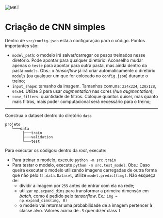 ![MKT](https://img.shields.io/badge/language-Python-orange.svg)

# Criação de CNN simples

Dentro de `src/config.json` está a configuração para o código. Pontos importantes são:

- `model_path`: o modelo irá salvar/carregar os pesos treinados nesse diretório.
Pode apontar para qualquer diretório. Aconselho mudar apenas o `teste` para
apontar para outra pasta, mas ainda dentro da pasta `models`. Obs.: o _tensorflow_
já irá criar automaticamente o diretório `models` (ou qualquer um que for colocado
no `config.json`) durante o treino;
- `input_shape`: tamanho da imagem. Tamanhos comuns: `224x224`, `128x128`, `64x64`. 
Utilize 3 para usar _augmentation_ nas cores (_hue augmentation_); 
- `conv_filters`: quantidade de filtros. Coloque quantos quiser, mas quanto mais filtros,
mais poder computacional será necessário para o treino;

---

Construa o dataset dentro do diretório `data`

```
projeto
   └───data
        ├───train
        ├───validation
        └───test
```

Para executar os códigos: dentro da _root_, execute:

- Para treinar o modelo, execute `python -m src.train`
- Para testar o modelo, execute `python -m src.test_model`. Obs.: Caso queira
executar o modelo utilizando imagens carregadas de outra forma que não pelo
`tf.data.Dataset`, utilize `model.predict(img)`. Não esqueça de:
  - dividir a imagem por `255` antes de entrar com ela na rede;
  - utilizar `np.expand_dims` para transformar a primeira dimensão em _batch_,
como é pedido pelo _tensorflow_. Ex.: `img = np.expand_dims(img, 0)`
  - o modelo vai retornar uma probabilidade de a imagem pertencer à classe alvo.
Valores acima de `.5` quer dizer class `1`